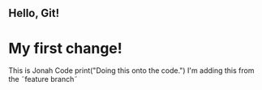 ## Hello, Git!
# My first change!
This is Jonah Code 
print("Doing this onto the code.")
I'm adding this from the ˜feature branch˜
